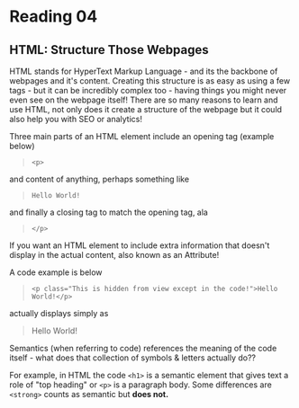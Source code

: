 # Reading 04

## HTML: Structure Those Webpages

HTML stands for HyperText Markup Language - and its the backbone of webpages and it's content. Creating this structure is as easy as using a few tags - but it can be incredibly complex too - having things you might never even see on the webpage itself! There are so many reasons to learn and use HTML, not only does it create a structure of the webpage but it could also help you with SEO or analytics!

Three main parts of an HTML element include an opening tag (example below)
> `<p>`

and content of anything, perhaps something like
> `Hello World!`

and finally a closing tag to match the opening tag, ala
> `</p>`

If you want an HTML element to include extra information that doesn't display in the actual content, also known as an Attribute!

A code example is below
> `<p class="This is hidden from view except in the code!">Hello World!</p>`

actually displays simply as

> Hello World!

Semantics (when referring to code) references the meaning of the code itself - what does that collection of symbols & letters actually do??

For example, in HTML
the code `<h1>` is a semantic element that gives text a role of "top heading" or `<p>` is a paragraph body. Some differences are `<strong>` counts as semantic but <b> does not.
